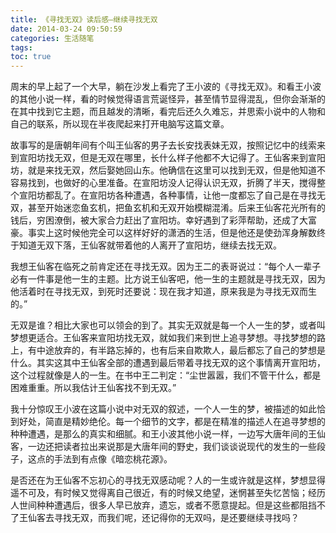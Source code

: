 ```yaml
---
title: 《寻找无双》读后感—继续寻找无双
date: 2014-03-24 09:50:59
categories: 生活随笔
tags:
toc: true
---
```


周末的早上起了一个大早，躺在沙发上看完了王小波的《寻找无双》。和看王小波的其他小说一样，看的时候觉得语言荒诞怪异，甚至情节显得混乱，但你会渐渐的在其中找到它主题，而且越发的清晰，看完后还久久难忘，并思索小说中的人物和自己的联系，所以现在半夜爬起来打开电脑写这篇文章。


故事写的是唐朝年间有个叫王仙客的男子去长安找表妹无双，按照记忆中的线索来到宣阳坊找无双，但是无双在哪里，长什么样子他都不大记得了。王仙客来到宣阳坊，就是来找无双，然后娶她回山东。他确信在这里可以找到无双，但是他知道不容易找到，也做好的心里准备。在宣阳坊没人记得认识无双，折腾了半天，搅得整个宣阳坊都乱了。在宣阳坊各种遭遇，各种事情，让他一度都忘了自己是在寻找无双，甚至开始迷恋鱼玄机，把鱼玄机和无双开始模糊混淆。后来王仙客花光所有的钱后，穷困潦倒，被大家合力赶出了宣阳坊。幸好遇到了彩萍帮助，还成了大富豪。事实上这时候他完全可以这样好好的潇洒的生活，但是他还是使劲浑身解数终于知道无双下落，王仙客就带着他的人离开了宣阳坊，继续去找无双。

我想王仙客在临死之前肯定还在寻找无双。因为王二的表哥说过：“每个人一辈子必有一件事是他一生的主题。比方说王仙客吧，他一生的主题就是寻找无双，因为他活着时在寻找无双，到死时还要说：现在我才知道，原来我是为寻找无双而生的。”

无双是谁？相比大家也可以领会的到了。其实无双就是每一个人一生的梦，或者叫梦想更适合。王仙客来宣阳坊找无双，就如我们来到世上追寻梦想。寻找梦想的路上，有中途放弃的，有半路忘掉的，也有后来自欺欺人，最后都忘了自己的梦想是什么。其实这其中王仙客全部的遭遇到最后带着寻找无双的这个事情离开宣阳坊，这个过程就像是人的一生。在书中王二判定：“尘世嚣嚣，我们不管干什么，都是困难重重。所以我估计王仙客找不到无双。” 

我十分惊叹王小波在这篇小说中对无双的叙述，一个人一生的梦，被描述的如此恰到好处，简直是精妙绝伦。每一个细节的文字，都是在精准的描述人在追寻梦想的种种遭遇，是那么的真实和细腻。和王小波其他小说一样，一边写大唐年间的王仙客，一边还把读者拉出来说那是大唐年间的野史，我们谈谈说现代的发生的一些段子，这点的手法到有点像《暗恋桃花源》。

是否还在为王仙客不忘初心的寻找无双感动呢？人的一生或许就是这样，梦想显得遥不可及，有时候又觉得离自己很近，有的时候又绝望，迷惘甚至失忆苦恼；经历人世间种种遭遇后，很多人早已放弃，遗忘，或者不愿意提起。但是这些都阻挡不了王仙客去寻找无双，而我们呢，还记得你的无双吗，是还要继续寻找吗？